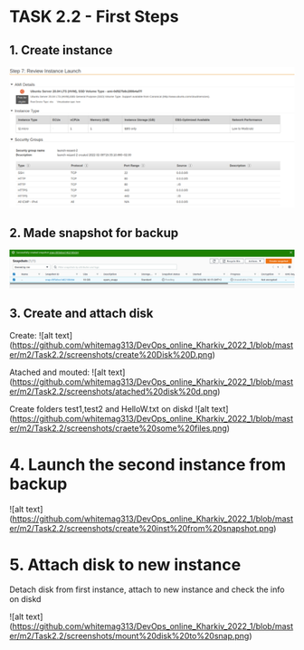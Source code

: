 #   TASK 2.2 - First Steps

##  1. Create instance

![alt text](https://github.com/whitemag313/DevOps_online_Kharkiv_2022_1/blob/master/m2/Task2.2/screenshots/create_instance.png)

## 2. Made snapshot for backup

![alt text](https://github.com/whitemag313/DevOps_online_Kharkiv_2022_1/blob/master/m2/Task2.2/screenshots/make%20a%20snapshot.png)

## 3. Create and attach disk
Create:
![alt text] (https://github.com/whitemag313/DevOps_online_Kharkiv_2022_1/blob/master/m2/Task2.2/screenshots/create%20Disk%20D.png)

Atached and mouted:
![alt text] (https://github.com/whitemag313/DevOps_online_Kharkiv_2022_1/blob/master/m2/Task2.2/screenshots/atached%20disk%20d.png)

Create folders test1,test2 and HelloW.txt on diskd
![alt text] (https://github.com/whitemag313/DevOps_online_Kharkiv_2022_1/blob/master/m2/Task2.2/screenshots/craete%20some%20files.png)

# 4. Launch the second instance from backup

![alt text] (https://github.com/whitemag313/DevOps_online_Kharkiv_2022_1/blob/master/m2/Task2.2/screenshots/create%20inst%20from%20snapshot.png)

# 5.  Attach disk to new instance

Detach disk from first instance, attach to new instance and check the info on diskd

![alt text] (https://github.com/whitemag313/DevOps_online_Kharkiv_2022_1/blob/master/m2/Task2.2/screenshots/mount%20disk%20to%20snap.png)
